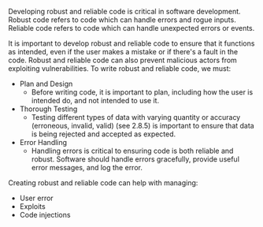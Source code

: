 
Developing robust and reliable code is critical in software development. Robust code refers to code which can handle errors and rogue inputs. Reliable code refers to code which can handle unexpected errors or events. 

It is important to develop robust and reliable code to ensure that it functions as intended, even if the user makes a mistake or if there's a fault in the code. Robust and reliable code can also prevent malicious actors from exploiting vulnerabilities. To write robust and reliable code, we must:
- Plan and Design
    - Before writing code, it is important to plan, including how the user is intended do, and not intended to use it. 
- Thorough Testing 
    - Testing different types of data with varying quantity or accuracy (erroneous, invalid, valid) (see 2.8.5) is important to ensure that data is being rejected and accepted as expected. 
- Error Handling
    - Handling errors is critical to ensuring code is both reliable and robust. Software should handle errors gracefully, provide useful error messages, and log the error.

Creating robust and reliable code can help with managing:
- User error
- Exploits
- Code injections